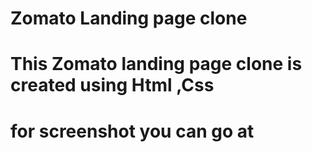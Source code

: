 # Zomato Landing page clone

# This Zomato landing page clone  is created using Html ,Css

# for screenshot you can go at

